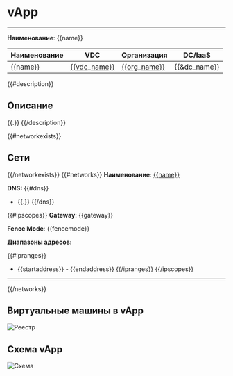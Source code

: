 # vApp
***  
**Наименование**: {{name}}

| Наименование | VDC                          | Организация                  | DC/IaaS     |
|--------------|------------------------------|------------------------------|------|
| {{name}}     | [{{vdc_name}}]({{vdc_link}}) | [{{org_name}}]({{org_link}}) | {{&dc_name}}     |


{{#description}}
## Описание
{{.}}
{{/description}}

{{#networkexists}}
## Сети
{{/networkexists}}
{{#networks}}
**Наименование**: [{{name}}]({{vappnet_link}})

**DNS:** 
{{#dns}}
- {{.}}
{{/dns}}

{{#ipscopes}}
**Gateway**: {{gateway}}

**Fence Mode**: {{fencemode}}

**Диапазоны адресов:**

{{#ipranges}}
- {{startaddress}} - {{endaddress}}
{{/ipranges}}
{{/ipscopes}}
***
{{/networks}}

## Виртуальные машины в vApp
![Реестр](@entity/{{entity}}/vm_list?id={{id}})

## Схема vApp
![Схема](@entity/{{entity}}/schema?id={{id}})


